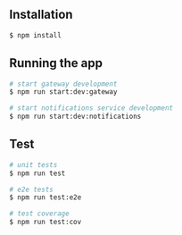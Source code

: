 ## Installation

```bash
$ npm install
```

## Running the app

```bash
# start gateway development
$ npm run start:dev:gateway

# start notifications service development
$ npm run start:dev:notifications

```

## Test

```bash
# unit tests
$ npm run test

# e2e tests
$ npm run test:e2e

# test coverage
$ npm run test:cov
```
